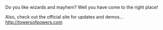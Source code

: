 Do you like wizards and mayhem?  Well you have come to the right place!

Also, check out the official site for updates and demos...
http://towersofpowers.com
